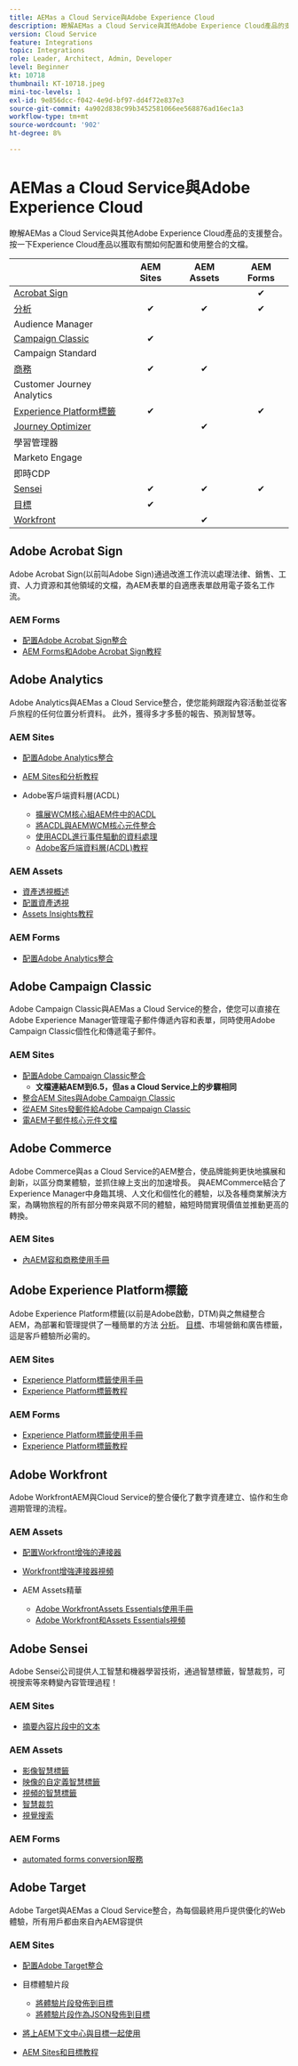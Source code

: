 ```yaml
---
title: AEMas a Cloud Service與Adobe Experience Cloud
description: 瞭解AEMas a Cloud Service與其他Adobe Experience Cloud產品的支援整合。
version: Cloud Service
feature: Integrations
topic: Integrations
role: Leader, Architect, Admin, Developer
level: Beginner
kt: 10718
thumbnail: KT-10718.jpeg
mini-toc-levels: 1
exl-id: 9e856dcc-f042-4e9d-bf97-dd4f72e837e3
source-git-commit: 4a902d838c99b3452581066ee568876ad16ec1a3
workflow-type: tm+mt
source-wordcount: '902'
ht-degree: 8%

---
```


# AEMas a Cloud Service與Adobe Experience Cloud

瞭解AEMas a Cloud Service與其他Adobe Experience Cloud產品的支援整合。
按一下Experience Cloud產品以獲取有關如何配置和使用整合的文檔。

|  | AEM Sites | AEM Assets | AEM Forms |
|-------------------------------------------------------------------|:---------:|:----------:|:---------:|
| [Acrobat Sign](#adobe-acrobat-sign) |  |  | ✔ |
| [分析](#adobe-analytics) | ✔ | ✔ | ✔ |
| Audience Manager |  |  |  |
| [Campaign Classic](#adobe-campaign-classic) | ✔ |  |  |
| Campaign Standard |  |  |  |
| [商務](#adobe-commerce) | ✔ | ✔ |  |
| Customer Journey Analytics |  |  |  |
| [Experience Platform標籤](#adobe-experience-platform-tags) | ✔ |  | ✔ |
| [Journey Optimizer](#adobe-journey-optimizer) |  | ✔ |  |
| 學習管理器 |  |  |  |
| Marketo Engage |  |  |  |
| 即時CDP |  |  |  |
| [Sensei](#adobe-sensei) | ✔ | ✔ | ✔ |
| [目標](#adobe-target) | ✔ |  |  |
| [Workfront](#adobe-workfront) |  | ✔ |  |


## Adobe Acrobat Sign

Adobe Acrobat Sign(以前叫Adobe Sign)通過改進工作流以處理法律、銷售、工資、人力資源和其他領域的文檔，為AEM表單的自適應表單啟用電子簽名工作流。

### AEM Forms

+ [配置Adobe Acrobat Sign整合](https://experienceleague.adobe.com/docs/experience-manager-cloud-service/content/forms/adobe-sign-integration-adaptive-forms.html)
+ [AEM Forms和Adobe Acrobat Sign教程](https://experienceleague.adobe.com/docs/experience-manager-learn/forms/forms-and-sign/introduction.html)

## Adobe Analytics

Adobe Analytics與AEMas a Cloud Service整合，使您能夠跟蹤內容活動並從客戶旅程的任何位置分析資料。 此外，獲得多才多藝的報告、預測智慧等。

### AEM Sites

+ [配置Adobe Analytics整合](https://experienceleague.adobe.com/docs/experience-manager-cloud-service/content/sites/integrations/integrating-adobe-analytics.html)
+ [AEM Sites和分析教程](https://experienceleague.adobe.com/docs/experience-manager-learn/sites/integrations/analytics/collect-data-analytics.html)
+ Adobe客戶端資料層(ACDL)

   + [擴展WCM核心組AEM件中的ACDL](https://experienceleague.adobe.com/docs/experience-manager-core-components/using/developing/data-layer/extending.html)
   + [將ACDL與AEMWCM核心元件整合](https://experienceleague.adobe.com/docs/experience-manager-core-components/using/developing/data-layer/integrations.html)
   + [使用ACDL進行事件驅動的資料處理](https://experienceleague.adobe.com/docs/adobe-developers-live-events/events/2021/oct2021/adobe-client-data-layer.html)
   + [Adobe客戶端資料層(ACDL)教程](https://experienceleague.adobe.com/docs/experience-manager-learn/sites/integrations/adobe-client-data-layer/data-layer-overview.html)

### AEM Assets

+ [資產透視概述](https://experienceleague.adobe.com/docs/experience-manager-cloud-service/content/assets/manage/assets-insights.html)
+ [配置資產透視](https://experienceleague.adobe.com/docs/experience-manager-cloud-service/content/assets/manage/assets-insights.html#configure-asset-insights)
+ [Assets Insights教程](https://experienceleague.adobe.com/docs/experience-manager-learn/assets/advanced/asset-insights-launch-tutorial.html)

### AEM Forms

+ [配置Adobe Analytics整合](https://experienceleague.adobe.com/docs/experience-manager-cloud-service/content/forms/integrate-aem-forms-with-adobe-analytics.html)

## Adobe Campaign Classic

Adobe Campaign Classic與AEMas a Cloud Service的整合，使您可以直接在Adobe Experience Manager管理電子郵件傳遞內容和表單，同時使用Adobe Campaign Classic個性化和傳遞電子郵件。

### AEM Sites

+ [配置Adobe Campaign Classic整合](https://experienceleague.adobe.com/docs/experience-manager-65/administering/integration/campaignonpremise.html)
   + __文檔連結AEM到6.5，但as a Cloud Service上的步驟相同__
+ [整合AEM Sites與Adobe Campaign Classic](https://github.com/adobe/aem-core-email-components/wiki/Integrating-AEM-with-ACC)
+ [從AEM Sites發郵件給Adobe Campaign Classic](https://experienceleague.adobe.com/docs/experience-manager-65/authoring/aem-adobe-campaign/campaign.html)
+ [電AEM子郵件核心元件文檔](https://github.com/adobe/aem-core-email-components#aem-email-core-components)


## Adobe Commerce

Adobe Commerce與as a Cloud Service的AEM整合，使品牌能夠更快地擴展和創新，以區分商業體驗，並抓住線上支出的加速增長。 與AEMCommerce結合了Experience Manager中身臨其境、人文化和個性化的體驗，以及各種商業解決方案，為購物旅程的所有部分帶來與眾不同的體驗，縮短時間實現價值並推動更高的轉換。

### AEM Sites

+ [內AEM容和商務使用手冊](https://experienceleague.adobe.com/docs/experience-manager-cloud-service/content/content-and-commerce/home.html)


## Adobe Experience Platform標籤

Adobe Experience Platform標籤(以前是Adobe啟動，DTM)與之無縫整合AEM，為部署和管理提供了一種簡單的方法 [分析](#adobe-analytics)。 [目標](#adobe-target)、市場營銷和廣告標籤，這是客戶體驗所必需的。

### AEM Sites

+ [Experience Platform標籤使用手冊](https://experienceleague.adobe.com/docs/experience-platform/tags/home.html)
+ [Experience Platform標籤教程](https://experienceleague.adobe.com/docs/experience-manager-learn/sites/integrations/experience-platform-launch/overview.html)

### AEM Forms

+ [Experience Platform標籤使用手冊](https://experienceleague.adobe.com/docs/experience-platform/tags/home.html)
+ [Experience Platform標籤教程](https://experienceleague.adobe.com/docs/experience-manager-learn/sites/integrations/experience-platform-launch/overview.html)


## Adobe Workfront

Adobe WorkfrontAEM與Cloud Service的整合優化了數字資產建立、協作和生命週期管理的流程。

### AEM Assets

+ [配置Workfront增強的連接器](https://experienceleague.adobe.com/docs/experience-manager-learn/assets-essentials/workfront/configure.html)
+ [Workfront增強連接器視頻](https://experienceleague.adobe.com/docs/experience-manager-learn/assets/workfront/enhanced-connector/basics.html)
+ AEM Assets精華

   + [Adobe WorkfrontAssets Essentials使用手冊](https://one.workfront.com/s/document-item?bundleId=the-new-workfront-experience&amp;topicId=Content%2FDocuments%2FAdobe_Workfront_for_Experience_Manager_Assets_Essentials%2F_workfront-for-aem-asset-essentials.htm)
   + [Adobe Workfront和Assets Essentials視頻](https://experienceleague.adobe.com/docs/experience-manager-learn/assets-essentials/workfront/configure.html)

## Adobe Sensei

Adobe Sensei公司提供人工智慧和機器學習技術，通過智慧標籤，智慧裁剪，可視搜索等來轉變內容管理過程！

### AEM Sites

+ [摘要內容片段中的文本](https://experienceleague.adobe.com/docs/experience-manager-cloud-service/content/sites/administering/content-fragments/content-fragments-variations.html#summarizing-text)

### AEM Assets

+ [影像智慧標籤](https://experienceleague.adobe.com/docs/experience-manager-learn/assets/metadata/image-smart-tags.html)
+ [映像的自定義智慧標籤](https://experienceleague.adobe.com/docs/experience-manager-learn/assets/metadata/custom-smart-tags.html)
+ [視頻的智慧標籤](https://experienceleague.adobe.com/docs/experience-manager-learn/assets/metadata/video-smart-tags.html)
+ [智慧裁剪](https://experienceleague.adobe.com/docs/experience-manager-learn/assets/dynamic-media/smart-crop-feature-video-use.html)
+ [視覺搜索](https://experienceleague.adobe.com/docs/experience-manager-learn/assets/search-and-discovery/search.html)

### AEM Forms

+ [automated forms conversion服務](https://experienceleague.adobe.com/docs/aem-forms-automated-conversion-service/using/configure-service.html)


## Adobe Target

Adobe Target與AEMas a Cloud Service整合，為每個最終用戶提供優化的Web體驗，所有用戶都由來自內AEM容提供

### AEM Sites

+ [配置Adobe Target整合](https://experienceleague.adobe.com/docs/experience-manager-cloud-service/content/sites/integrations/integrating-adobe-target.html)
+ 目標體驗片段

   + [將體驗片段發佈到目標](https://experienceleague.adobe.com/docs/experience-manager-cloud-service/content/sites/integrations/integrating-adobe-target.html)
   + [將體驗片段作為JSON發佈到目標](https://experienceleague.adobe.com/docs/experience-manager-cloud-service/content/sites/integrations/integrating-adobe-target.html)

+ [將上AEM下文中心與目標一起使用](https://experienceleague.adobe.com/docs/experience-manager-cloud-service/content/sites/authoring/personalization/audiences.html#creating-an-adobe-target-audience-using-the-audience-console)
+ [AEM Sites和目標教程](https://experienceleague.adobe.com/docs/experience-manager-learn/sites/integrations/target/overview.html)
